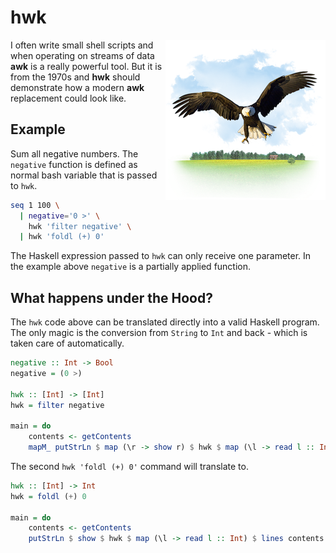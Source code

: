# hwk

<img align="right" alt="hwk" src="hwk.png" />


I often write small shell scripts and when operating on streams of data
**awk** is a really powerful tool. But it is from the 1970s and
**hwk** should demonstrate how a modern **awk** replacement could look like.

## Example

Sum all negative numbers. The `negative` function is defined as normal bash variable
that is passed to `hwk`.

```bash
seq 1 100 \
  | negative='0 >' \
    hwk 'filter negative' \
  | hwk 'foldl (+) 0'
```

The Haskell expression passed to `hwk` can only receive one parameter.
In the example above `negative` is a partially applied function.

## What happens under the Hood?

The `hwk` code above can be translated directly into a valid Haskell program.
The only magic is the conversion from `String` to `Int` and back - which is taken care of automatically.

```haskell
negative :: Int -> Bool
negative = (0 >)

hwk :: [Int] -> [Int]
hwk = filter negative

main = do
    contents <- getContents
    mapM_ putStrLn $ map (\r -> show r) $ hwk $ map (\l -> read l :: Int) $ lines contents
```

The second `hwk 'foldl (+) 0'` command will translate to.

```haskell
hwk :: [Int] -> Int
hwk = foldl (+) 0

main = do
    contents <- getContents
    putStrLn $ show $ hwk $ map (\l -> read l :: Int) $ lines contents
```
